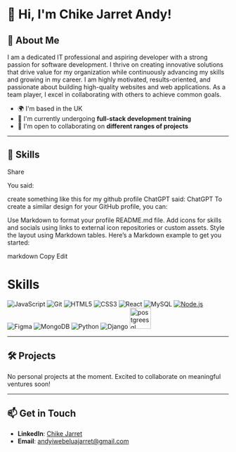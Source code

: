 # 👋 Hi, I'm Chike Jarret Andy!

## 🚀 About Me

I am a dedicated IT professional and aspiring developer with a strong passion for software development. I thrive on creating innovative solutions that drive value for my organization while continuously advancing my skills and growing in my career. I am highly motivated, results-oriented, and passionate about building high-quality websites and web applications. As a team player, I excel in collaborating with others to achieve common goals.

- 🌍 I'm based in the UK  
- 🧠 I'm currently undergoing **full-stack development training**  
- 🤝 I'm open to collaborating on **different ranges of projects**

---

## 🌟 Skills

Share


You said:

create something like this for my github profile
ChatGPT said:
ChatGPT
To create a similar design for your GitHub profile, you can:

Use Markdown to format your profile README.md file.
Add icons for skills and socials using links to external icon repositories or custom assets.
Style the layout using Markdown tables.
Here’s a Markdown example to get you started:

markdown
Copy
Edit
# Skills
<p align="left">
  <img src="https://img.icons8.com/color/48/000000/javascript--v1.png" alt="JavaScript" />
  <img src="https://img.icons8.com/color/48/000000/git.png" alt="Git" />
  <img src="https://img.icons8.com/color/48/000000/html-5--v1.png" alt="HTML5" />
  <img src="https://img.icons8.com/color/48/000000/css3.png" alt="CSS3" />
  <img src="https://img.icons8.com/color/48/000000/react-native.png" alt="React" />
  <img src="https://img.icons8.com/color/48/000000/mysql-logo.png" alt="MySQL" />
  <a href="https://nodejs.org/en/" rel="nofollow"><img src="https://img.icons8.com/color/48/000000/nodejs.png" alt="Node.js" /></a>
  <img src="https://img.icons8.com/color/48/000000/figma.png" alt="Figma" />
  <img src="https://img.icons8.com/color/48/000000/mongodb.png" alt="MongoDB"/>
  <img src="https://img.icons8.com/color/48/000000/python.png" alt="Python" />
  <img src="https://img.icons8.com/nolan/50/django.png" alt="Django" />  
 <img width="48" height="48" src="https://img.icons8.com/color/48/postgreesql.png" alt="postgreesql"/>
</p>

---

## 🛠️ Projects

No personal projects at the moment. Excited to collaborate on meaningful ventures soon!

---

## 📫 Get in Touch
- **LinkedIn**: [Chike Jarret](https://www.linkedin.com/in/chike-jarret-andy-iwebelua-itprojectmanager-6700a6224/)  
- **Email**: [andyiwebeluajarret@gmail.com](mailto:andyiwebeluajarret@gmail.com)



